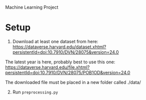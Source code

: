 Machine Learning Project

# Setup
1. Download at least one dataset from here:
        https://dataverse.harvard.edu/dataset.xhtml?persistentId=doi:10.7910/DVN/28075&version=24.0

The latest year is here, probably best to use this one:
https://dataverse.harvard.edu/file.xhtml?persistentId=doi:10.7910/DVN/28075/POB1OD&version=24.0

The downloaded file must be placed in a new folder called ./data/

2. Run `preprocessing.py`

